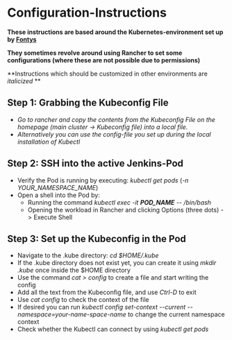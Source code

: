 # Configuration-Instructions

**These instructions are based around the Kubernetes-environment set up by [Fontys](https://fontys.nl/)**

**They sometimes revolve around using Rancher to set some configurations (where these are not possible due to permissions)**

**Instructions which should be customized in other environments are *italicized* **

## Step 1: Grabbing the Kubeconfig File

- *Go to rancher and copy the contents from the Kubeconfig File on the homepage (main cluster -> Kubeconfig file) into a local file.*
- *Alternatively you can use the config-file you set up during the local installation of Kubectl*

## Step 2: SSH into the active Jenkins-Pod

- Verify the Pod is running by executing: *kubectl get pods* (*-n YOUR_NAMESPACE_NAME*)
- Open a shell into the Pod by:
  - Running the command *kubectl exec -it **POD_NAME** -- /bin/bash*
  - Opening the workload in Rancher and clicking Options (three dots) -> Execute Shell

## Step 3: Set up the Kubeconfig in the Pod

- Navigate to the .kube directory: *cd $HOME/.kube*
- If the .kube directory does not exist yet, you can create it using *mkdir .kube* once inside the $HOME directory
- Use the command *cat > config* to create a file and start writing the config
- Add all the text from the Kubeconfig file, and use *Ctrl-D* to exit
- Use *cat config* to check the context of the file
- If desired you can run *kubectl config set-context --current --namespace=your-name-space-name* to change the current namespace context
- Check whether the Kubectl can connect by using *kubectl get pods*